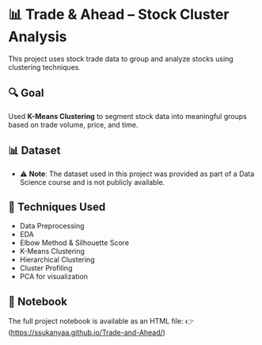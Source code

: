 # 📊 Trade & Ahead – Stock Cluster Analysis

This project uses stock trade data to group and analyze stocks using clustering techniques.

## 🔍 Goal
Used **K-Means Clustering** to segment stock data into meaningful groups based on trade volume, price, and time.

## 📊 Dataset
- ⚠️ **Note**: The dataset used in this project was provided as part of a Data Science course and is not publicly available.

## 🧠 Techniques Used
- Data Preprocessing
- EDA
- Elbow Method & Silhouette Score
- K-Means Clustering
- Hierarchical Clustering
- Cluster Profiling
- PCA for visualization

## 🔗 Notebook
The full project notebook is available as an HTML file:
👉 (https://ssukanyaa.github.io/Trade-and-Ahead/)
